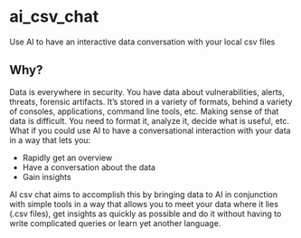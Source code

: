 # ai_csv_chat
Use AI to have an interactive data conversation with your local csv files

## Why?

Data is everywhere in security. You have data about vulnerabilities, alerts, threats, forensic artifacts. It’s stored in a variety of formats, behind a variety of consoles, applications, command line tools, etc.
Making sense of that data is difficult. You need to format it, analyze it, decide what is useful, etc.
What if you could use AI to have a conversational interaction with your data in a way that lets you:

- Rapidly get an overview
- Have a conversation about the data
- Gain insights

AI csv chat aims to accomplish this by bringing data to AI in conjunction with simple tools in a way that allows you to meet your data where it lies (.csv files), get insights as quickly as possible and do it without having to write complicated queries or learn yet another language.
